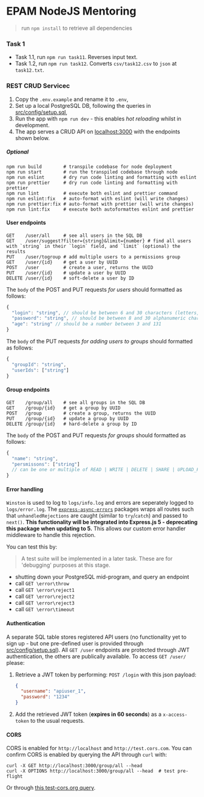 # EPAM NodeJS Mentoring

> run `npm install` to retrieve all dependencies

### Task 1

- Task 1.1, run `npm run task11`. Reverses input text.
- Task 1.2, run `npm run task12`. Converts `csv/task12.csv` to `json` at `task12.txt`.

### REST CRUD Servicec

1. Copy the `.env.example` and rename it to `.env`,
1. Set up a local PostgreSQL DB, following the queries in [src/config/setup.sql](src/config/setup.sql),
1. Run the app with `npm run dev` - this enables _hot reloading_ whilst in development.
1. The app serves a CRUD API on [localhost:3000](localhost:3000) with the endpoints shown below.

##### Optional

```shell
npm run build        # transpile codebase for node deployment
npm run start        # run the transpiled codebase through node
npm run eslint       # dry run code linting and formatting with eslint
npm run prettier     # dry run code linting and formatting with prettier
npm run lint         # execute both eslint and prettier command
npm run eslint:fix   # auto-format with eslint (will write changes)
npm run prettier:fix # auto-format with prettier (will write changes)
npm run lint:fix     # execute both autoformattes eslint and prettier
```

#### User endpoints

```shell
GET    /user/all     # see all users in the SQL DB
GET    /user/suggest?filter={string}&limit={number} # find all users with `string` in their `login` field, and `limit` (optional) the results
PUT    /user/togroup # add multiple users to a permissions group
GET    /user/{id}    # get a user by UUID
POST   /user         # create a user, returns the UUID
PUT    /user/{id}    # update a user by UUID
DELETE /user/{id}    # soft-delete a user by ID
```

The `body` of the POST and PUT requests _for users_ should formatted as follows:

```js
{
  "login": "string", // should be between 6 and 30 characters (letters, digits or _), without spaces, and must start with a letter
  "password": "string", // should be between 8 and 30 alphanumeric characters (letters or digits) without punctuation or spaces
  "age": "string" // should be a number between 3 and 131
}
```

The `body` of the PUT requests _for adding users to groups_ should formatted as follows:

```js
{
  "groupId": "string",
  "userIds": ["string"]
}
```

#### Group endpoints

```shell
GET    /group/all    # see all groups in the SQL DB
GET    /group/{id}   # get a group by UUID
POST   /group        # create a group, returns the UUID
PUT    /group/{id}   # update a group by UUID
DELETE /group/{id}   # hard-delete a group by ID
```

The `body` of the POST and PUT requests _for groups_ should formatted as follows:

```js
{
  "name": "string",
  "persmissons": ["string"]
  // can be one or multiple of READ | WRITE | DELETE | SHARE | UPLOAD_FILES
}
```

#### Error handling

`Winston` is used to log to `logs/info.log` and errors are seperately logged to `logs/error.log`. The [`express-async-errors`](https://www.npmjs.com/package/express-async-errors) packages wraps all routes such that `unhandledRejections` are caught (similar to `try`/`catch`) and passed to `next()`. **This functionality will be integrated into Express.js 5 - deprecating this package when updating to 5.** This allows our custom error handler middleware to handle this rejection.

You can test this by:

> A test suite will be implemented in a later task. These are for 'debugging' purposes at this stage.

- shutting down your PostgreSQL mid-program, and query an endpoint
- call `GET \error\throw`
- call `GET \error\reject1`
- call `GET \error\reject2`
- call `GET \error\reject3`
- call `GET \error\timeout`

#### Authentication

A separate SQL table stores registered API users (no functionality yet to sign up - but one pre-defined user is provided through [src/config/setup.sql](src/config/setup.sql)). All `GET /user` endpoints are protected through JWT authentication, the others are publically available. To access `GET /user/` please:

1. Retrieve a JWT token by performing: `POST /login` with this json payload:
   ```json
   {
     "username": "apiuser_1",
     "password": "1234"
   }
   ```
1. Add the retrieved JWT token (**expires in 60 seconds**) as a `x-access-token` to the usual requests.

#### CORS

CORS is enabled for `http://localhost` and `http://test.cors.com`. You can confirm CORS is enabled by querying the API through `curl` with:

```shell
curl -X GET http://localhost:3000/group/all --head
curl -X OPTIONS http://localhost:3000/group/all --head  # test pre-flight
```

Or through [this test-cors.org query](https://www.test-cors.org/#?client_method=GET&server_url=http%3A%2F%2Flocalhost%3A3000%2Fgroup%2Fall).
